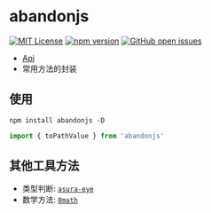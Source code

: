 # abandonjs

[![MIT License](https://img.shields.io/github/license/abandonjs/abandonjs.svg)](https://github.com/abandonjs/abandonjs/blob/main/LICENSE) [![npm version](https://img.shields.io/npm/v/abandonjs.svg?style=flat)](https://www.npmjs.com/package/abandonjs) [![GitHub open issues](https://img.shields.io/github/issues/abandonjs/abandonjs.svg)](https://github.com/abandonjs/abandonjs/issues?q=is%3Aopen+is%3Aissue)

- [Api](https://abandonjs.github.io/)
- 常用方法的封装

## 使用

```shell
npm install abandonjs -D
```

```js
import { toPathValue } from 'abandonjs'
```

## 其他工具方法

- 类型判断: [`asura-eye`](https://github.com/abandonjs/asura-eye)
- 数学方法: [`0math`](https://github.com/guanruihua/0math)

